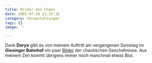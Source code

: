 ```yaml
---
title: Bilder des Chaos
date: 2005-07-28 21:33:16
category: Veranstaltungen
tags: []
image: ''

---
```


Dank **Derya** gibt es von meinem Auftritt am vergangenen Samstag im **Giesinger Bahnhof** ein paar [Bilder](http://www.misantropolis.de/bilder) der chaotischen Geschehnisse. Aus meinem Zeh kommt übrigens immer noch manchmal etwas Blut.

